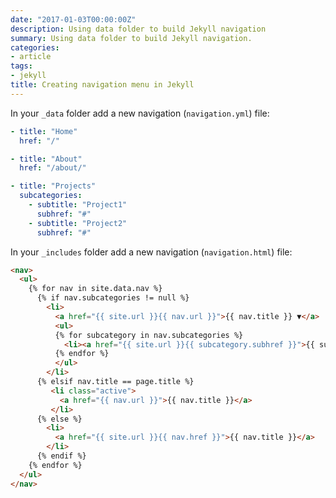 ```yaml
---
date: "2017-01-03T00:00:00Z"
description: Using data folder to build Jekyll navigation
summary: Using data folder to build Jekyll navigation.
categories:
- article
tags:
- jekyll
title: Creating navigation menu in Jekyll
---
```


In your ```_data``` folder add a new navigation (```navigation.yml```) file:

```yaml
- title: "Home"
  href: "/"

- title: "About"
  href: "/about/"

- title: "Projects"
  subcategories:
    - subtitle: "Project1"
      subhref: "#"
    - subtitle: "Project2"
      subhref: "#"
```

In your ```_includes``` folder add a new navigation (```navigation.html```) file:

```html
<nav>
  <ul>
    {% for nav in site.data.nav %}
      {% if nav.subcategories != null %}
        <li>
          <a href="{{ site.url }}{{ nav.url }}">{{ nav.title }} ▼</a>
          <ul>
          {% for subcategory in nav.subcategories %}
            <li><a href="{{ site.url }}{{ subcategory.subhref }}">{{ subcategory.subtitle }}</a></li>
          {% endfor %}
          </ul>
        </li>
      {% elsif nav.title == page.title %}
         <li class="active">
           <a href="{{ nav.url }}">{{ nav.title }}</a>
         </li>
      {% else %} 
        <li>
          <a href="{{ site.url }}{{ nav.href }}">{{ nav.title }}</a>
        </li>
      {% endif %}
    {% endfor %}
  </ul>
</nav>
```
